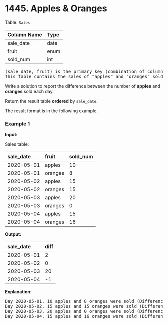 # 1445. Apples & Oranges

Table: `Sales`

| Column Name | Type |
| :---------- | :--- |
| sale_date   | date |
| fruit       | enum |
| sold_num    | int  |

<pre>
(sale_date, fruit) is the primary key (combination of columns with unique values) of this table.
This table contains the sales of "apples" and "oranges" sold each day.
</pre>

Write a solution to report the difference between the number of **apples** and **oranges** sold each day.

Return the result table **ordered** by `sale_date`.

The result format is in the following example.

### Example 1

**Input:**

Sales table:

| sale_date  | fruit   | sold_num |
| :--------- | :------ | :------- |
| 2020-05-01 | apples  | 10       |
| 2020-05-01 | oranges | 8        |
| 2020-05-02 | apples  | 15       |
| 2020-05-02 | oranges | 15       |
| 2020-05-03 | apples  | 20       |
| 2020-05-03 | oranges | 0        |
| 2020-05-04 | apples  | 15       |
| 2020-05-04 | oranges | 16       |

**Output:**

| sale_date  | diff |
| :--------- | :--- |
| 2020-05-01 | 2    |
| 2020-05-02 | 0    |
| 2020-05-03 | 20   |
| 2020-05-04 | -1   |

**Explanation:**

<pre>
Day 2020-05-01, 10 apples and 8 oranges were sold (Difference  10 - 8 = 2).
Day 2020-05-02, 15 apples and 15 oranges were sold (Difference 15 - 15 = 0).
Day 2020-05-03, 20 apples and 0 oranges were sold (Difference 20 - 0 = 20).
Day 2020-05-04, 15 apples and 16 oranges were sold (Difference 15 - 16 = -1).
</pre>
